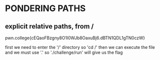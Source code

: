 # PONDERING PATHS 
## explicit relative paths, from /
pwn.college{cEQaoFBzgny8O1I0WJb8OaxuBj6.dBTN1QDL1gTN0czW}

first we need to enter the '/' directory so 'cd /'
then we can execute the file and we must use '.' so './challenge/run' will give us the flag
